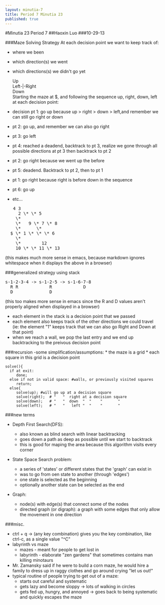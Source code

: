 ```yaml
---
layout: minutia-7  
title: Period 7 Minutia 23
published: true
---
```


#Minutia 23 Period 7
##Haoxin Luo
###10-29-13

###Maze Solving Strategy 
At each decision point we want to keep track of:
* where we been
* which direction(s) we went
* which directions(s) we didn't go yet  

     Up  
Left-|-Right  
     Down  
Starting the maze at $, and following the sequence up, right, down, left at each decision point:
* decision pt 1: go up because up > right > down > left,and remember we can still go right or down
* pt 2: go up, and remember we can also go right
* pt 3: go left
* pt 4: reached a deadend, backtrack to pt 3, realize we gone through all possible directions at pt 3 then backtrack to pt 2
* pt 2: go right because we went up the before
* pt 5: deadend. Backtrack to pt 2, then to pt 1
* pt 1: go right because right is before down in the sequence
* pt 6: go up
* etc...
<pre>
   4 3               
     2 \* \* 5         
    \*               
    \*   9 \* 7 \* 8   
    \*      \*       
  $ \* 1 \* \* \* 6       
    \*               
    \*        12        
    10 \* \* 11 \* 13   
</pre>
(this makes much more sense in emacs, because markdown ignores whitespace when it displays the above in a browser)  



###generalized strategy using stack
<pre>
s-1-2-3-4 -> s-1-2-5 -> s-1-6-7-8  
  R R            R            D  
  D              D  
</pre>
(this too makes more sense in emacs since the R and D values aren't properly aligned when displayed in a browser)
- each element in the stack is a decision point that we passed  
- each element also keeps track of the other directions we could travel
  (ie: the element "1" keeps track that we can also go Right and Down at that point)
- when we reach a wall, we pop the last entry and we end up backtracking to the preivous decision point

###recursion
-some simplification/assumptions: 
    * the maze is a grid
    * each square in this grid is a decision point

    solve(){
      if at exit:  
         done;
      else if not in valid space: #walls, or previously visited squares  
         return; 
      else{  
         solve(up);	#will go up at a decision square  
         solve(right);  # "   "  right at a decision square  
         solve(down);   # "   "  down  "  "    "       "  
         solve(left);   # "   "   left "  "    "       "

###new terms
- Depth First Search(DFS):
    * also known as blind search with linear backtracking
    * goes down a path as deep as possible until we start to backtrack
    * this is good for maping the area because this algorithm visits every corner  

- State Space Search problem:
    * a series of 'states' or different states that the 'graph' can exist in
    * was to go from oen state to another (through 'edges')
    * one state is selected as the beginning
    * optionally another state can be selected as the end  

- Graph:
    * node(s) with edge(s) that connect some of the nodes
    * directed graph (or digraph): a graph with some edges that only allow the movement in one direction
     
###misc.
- ctrl + q -> (any key combination) gives you the key combination, like ctrl-c, as a single value "^C"
- labyrinth vs maze  
    * mazes - meant for people to get lost in
    * labyrinth - elaborate "zen gardens" that sometimes contains man killing minotaurs
- Mr. Zamansky said if he were to build a corn maze, he would hire a family to dress up in raggy clothes and go around crying "let us out!"
- typical routine of people trying to get out of a maze:
    - starts out careful and systematic
    - gets lazy and become sloppy -> lots of walking in circles
    - gets fed up, hungry, and annoyed -> goes back to being systematic and quickly escapes the maze